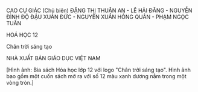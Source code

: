 CAO CỰ GIÁC (Chủ biên)
ĐẶNG THỊ THUẬN AN - LÊ HẢI ĐĂNG - NGUYỄN ĐÌNH ĐỘ
ĐẬU XUÂN ĐỨC - NGUYỄN XUÂN HỒNG QUÂN - PHẠM NGỌC TUẤN

HOÁ HỌC 12

Chân trời sáng tạo

NHÀ XUẤT BẢN GIÁO DỤC VIỆT NAM

[Hình ảnh: Bìa sách Hóa học lớp 12 với logo "Chân trời sáng tạo". Hình ảnh bao gồm một cuốn sách mở ra với số 12 màu xanh dương nằm trong một vòng tròn.]